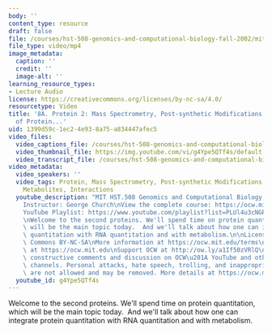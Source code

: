 ```yaml
---
body: ''
content_type: resource
draft: false
file: /courses/hst-508-genomics-and-computational-biology-fall-2002/mithst_508f02_lec8a_360p_16_9.mp4
file_type: video/mp4
image_metadata:
  caption: ''
  credit: ''
  image-alt: ''
learning_resource_types:
- Lecture Audio
license: https://creativecommons.org/licenses/by-nc-sa/4.0/
resourcetype: Video
title: '8A. Protein 2: Mass Spectrometry, Post-synthetic Modifications, Quantitation
  of Protein...'
uid: 1399d59c-1ec2-4e93-8a75-a834447afec5
video_files:
  video_captions_file: /courses/hst-508-genomics-and-computational-biology-fall-2002/1J_KuDfhsgR2k09CO14zSJeIaztG-DFsM_transcript.webvtt
  video_thumbnail_file: https://img.youtube.com/vi/g4Ype5QTf4s/default.jpg
  video_transcript_file: /courses/hst-508-genomics-and-computational-biology-fall-2002/1J_KuDfhsgR2k09CO14zSJeIaztG-DFsM_transcript.pdf
video_metadata:
  video_speakers: ''
  video_tags: Protein, Mass Spectrometry, Post-synthetic Modifications, Quantitation,
    Metabolites, Interactions
  youtube_description: "MIT HST.508 Genomics and Computational Biology, Fall 2002\n\
    Instructor: George Church\nView the complete course: https://ocw.mit.edu/courses/hst-508-genomics-and-computational-biology-fall-2002/\n\
    YouTube Playlist: https://www.youtube.com/playlist?list=PLUl4u3cNGP61gaHWysmlYNeGsuUI8y5GV\n\
    \nWelcome to the second proteins. We'll spend time on protein quantitation, which\
    \ will be the main topic today.  And we'll talk about how one can integrate protein\
    \ quantitation with RNA quantitation and with metabolism.\n\nLicense: Creative\
    \ Commons BY-NC-SA\nMore information at https://ocw.mit.edu/terms\nMore courses\
    \ at https://ocw.mit.edu\nSupport OCW at http://ow.ly/a1If50zVRlQ\n\nWe encourage\
    \ constructive comments and discussion on OCW\u201A YouTube and other social media\
    \ channels. Personal attacks, hate speech, trolling, and inappropriate comments\
    \ are not allowed and may be removed. More details at https://ocw.mit.edu/comments."
  youtube_id: g4Ype5QTf4s
---
```

Welcome to the second proteins. We'll spend time on protein quantitation, which will be the main topic today.  And we'll talk about how one can integrate protein quantitation with RNA quantitation and with metabolism.